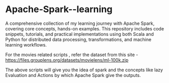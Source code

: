# Apache-Spark--learning
A comprehensive collection of my learning journey with Apache Spark, covering core concepts, hands-on examples. This repository includes code snippets, tutorials, and practical implementations using both Scala and Python for distributed data processing, transformations, and machine learning workflows.

For the movies related scripts , refer the dataset from this site - https://files.grouplens.org/datasets/movielens/ml-100k.zip 

The above scripts will give you the idea of spark and the concepts like lazy Evaluation and Actions by which Apache Spark give the outputs. 



